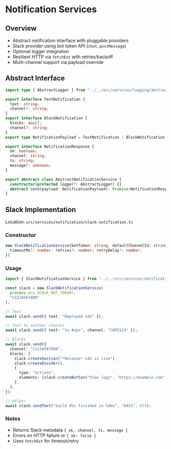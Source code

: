 # Notification Services

## Overview

- Abstract notification interface with pluggable providers
- Slack provider using bot token API (`chat.postMessage`)
- Optional logger integration
- Resilient HTTP via `fetchExt` with retries/backoff
- Multi-channel support via payload override

## Abstract Interface

```ts
import type { AbstractLogger } from "../../src/services/logging/abstract-logger";

export interface TextNotification {
  text: string;
  channel?: string;
}
export interface BlockNotification {
  blocks: any[];
  channel?: string;
}
export type NotificationPayload = TextNotification | BlockNotification;

export interface NotificationResponse {
  ok: boolean;
  channel: string;
  ts: string;
  message?: unknown;
}

export abstract class AbstractNotificationService {
  constructor(protected logger?: AbstractLogger) {}
  abstract send(payload: NotificationPayload): Promise<NotificationResponse>;
}
```

## Slack Implementation

Location: `src/services/notification/slack-notification.ts`

### Constructor

```ts
new SlackNotificationService(botToken: string, defaultChannelId: string, logger?: AbstractLogger, options?: {
  timeoutMs?: number; retries?: number; retryDelay?: number;
})
```

### Usage

```ts
import { SlackNotificationService } from "../../src/services/notification";

const slack = new SlackNotificationService(
  process.env.SLACK_BOT_TOKEN!,
  "C1234567890"
);

// Text
await slack.send({ text: "Deployed v42" });

// Text to another channel
await slack.send({ text: "to #ops", channel: "COPS123" });

// Blocks
await slack.send({
  channel: "C1234567890",
  blocks: [
    slack.createSection("*Release* v42 is live"),
    slack.createDivider(),
    {
      type: "actions",
      elements: [slack.createButton("View logs", "https://example.com")],
    },
  ],
});

// Helper
await slack.sendText("build #%s finished in %dms", "8421", 973);
```

### Notes

- Returns Slack metadata `{ ok, channel, ts, message }`
- Errors on HTTP failure or `{ ok: false }`
- Uses `fetchExt` for timeout/retry
